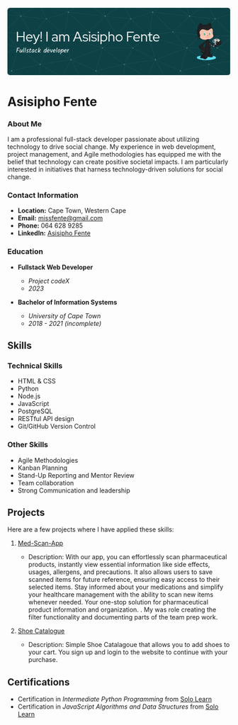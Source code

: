 ![Header](./github-header-image.png)


# Asisipho Fente

### About Me

I am a professional full-stack developer passionate about utilizing technology to drive social change. My experience in web development, project management, and Agile methodologies has equipped me with the belief that technology can create positive societal impacts. I am particularly interested in initiatives that harness technology-driven solutions for social change.

### Contact Information

- **Location:** Cape Town, Western Cape
- **Email:** missfente@gmail.com
- **Phone:** 064 628 9285
- **LinkedIn:** [Asisipho Fente](https://www.linkedin.com/in/asisiphofente/)

### Education
- **Fullstack Web Developer**
   - *Project codeX*
   - *2023*

- **Bachelor of Information Systems**
  - *University of Cape Town*
  - *2018 - 2021 (incomplete)*

## Skills

### Technical Skills

- HTML & CSS
- Python
- Node.js
- JavaScript
- PostgreSQL
- RESTful API design
- Git/GitHub Version Control

### Other Skills

- Agile Methodologies
- Kanban Planning
- Stand-Up Reporting and Mentor Review
- Team collaboration
- Strong Communication and leadership


## Projects

Here are a few projects where I have applied these skills:

1. [Med-Scan-App](https://github.com/Yamisa11/Med-Scan-App)
   - Description: With our app, you can effortlessly scan pharmaceutical products, instantly view essential information like side effects, usages, allergens, and precautions. It also allows users to save scanned items for future reference, ensuring easy access to their selected items. Stay informed about your medications and simplify your healthcare management with the ability to scan new items whenever needed. Your one-stop solution for pharmaceutical product information and organization.
. My was role creating the filter functionality and documenting parts of the team prep work.

2. [Shoe Catalogue](https://shoes-catalague-with-api.onrender.com/)
   - Description: Simple Shoe Catalagoue that allows you to add shoes to your cart. You sign up and login to the website to continue with your purchase. 

## Certifications

- Certification in *Intermediate Python Programming* from [Solo Learn](https://www.sololearn.com/certificates/CC-O2K8KERK)
- Certification in *JavaScript Algorithms and Data Structures* from [Solo Learn](https://freecodecamp.org/certification/ASISIPHOFENTE/javascript-algorithms-and-data-structures)











